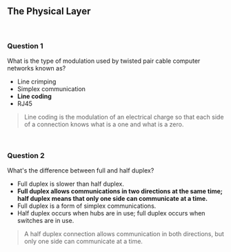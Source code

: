 ## The Physical Layer

<br>

### Question 1

What is the type of modulation used by twisted pair cable computer networks known as?

* Line crimping
* Simplex communication
* **Line coding**
* RJ45

> Line coding is the modulation of an electrical charge so that each side of a connection knows what is a one and what is a zero.

<br>

### Question 2

What's the difference between full and half duplex?

* Full duplex is slower than half duplex.
* **Full duplex allows communications in two directions at the same time; half duplex means that only one side can communicate at a time.**
* Full duplex is a form of simplex communications.
* Half duplex occurs when hubs are in use; full duplex occurs when switches are in use.

> A half duplex connection allows communication in both directions, but only one side can communicate at a time.